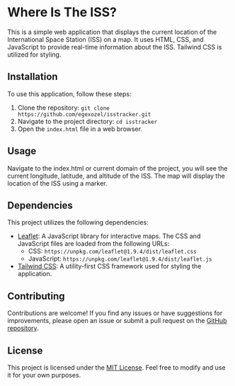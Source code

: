 # Where Is The ISS?

This is a simple web application that displays the current location of the International Space Station (ISS) on a map. It uses HTML, CSS, and JavaScript to provide real-time information about the ISS. Tailwind CSS is utilized for styling.

## Installation

To use this application, follow these steps:

1. Clone the repository: `git clone https://github.com/egexozel/isstracker.git`
2. Navigate to the project directory: `cd isstracker`
3. Open the `index.html` file in a web browser.

## Usage

Navigate to the index.html or current domain of the project, you will see the current longitude, latitude, and altitude of the ISS. The map will display the location of the ISS using a marker.

## Dependencies

This project utilizes the following dependencies:

- [Leaflet](https://leafletjs.com/): A JavaScript library for interactive maps. The CSS and JavaScript files are loaded from the following URLs:
  - CSS: `https://unpkg.com/leaflet@1.9.4/dist/leaflet.css`
  - JavaScript: `https://unpkg.com/leaflet@1.9.4/dist/leaflet.js`
- [Tailwind CSS](https://tailwindcss.com/): A utility-first CSS framework used for styling the application.

## Contributing

Contributions are welcome! If you find any issues or have suggestions for improvements, please open an issue or submit a pull request on the [GitHub repository](https://github.com/your-username/your-repo).

## License

This project is licensed under the [MIT License](LICENSE). Feel free to modify and use it for your own purposes.

